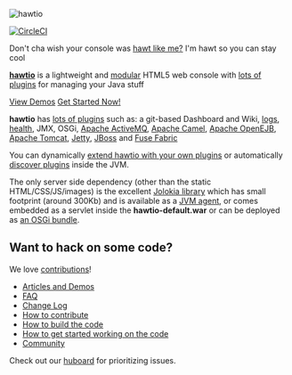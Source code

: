 ![hawtio][logo]

[![CircleCI](https://circleci.com/gh/hawtio/hawtio.svg?style=svg)](https://circleci.com/gh/hawtio/hawtio)

Don't cha wish your console was [hawt like me?](http://www.youtube.com/watch?v=YNSxNsr4wmA) I'm hawt so you can stay cool

**[hawtio](http://hawt.io)** is a lightweight and [modular](http://hawt.io/docs/plugins/) HTML5 web console with [lots of plugins](http://hawt.io/docs/plugins/) for managing your Java stuff

[View Demos](http://hawt.io/docs/articles/)
[Get Started Now!](http://hawt.io/docs/get-started/)

**hawtio** has [lots of plugins](http://hawt.io/docs/plugins/) such as: a git-based Dashboard and Wiki, [logs](http://hawt.io/plugins/logs/index.html), [health](http://hawt.io/plugins/health/index.html), JMX, OSGi, [Apache ActiveMQ](http://activemq.apache.org/), [Apache Camel](http://camel.apache.org/), [Apache OpenEJB](http://openejb.apache.org/), [Apache Tomcat](http://tomcat.apache.org/), [Jetty](http://www.eclipse.org/jetty/), [JBoss](http://www.jboss.org/jbossas) and [Fuse Fabric](http://fuse.fusesource.org/fabric/)

You can dynamically [extend hawtio with your own plugins](http://hawt.io/docs/plugins/) or automatically [discover plugins](http://hawt.io/docs/plugins/) inside the JVM.

The only server side dependency (other than the static HTML/CSS/JS/images) is the excellent [Jolokia library](http://jolokia.org) which has small footprint (around 300Kb) and is available as a [JVM agent](http://jolokia.org/agent/jvm.html), or comes embedded as a servlet inside the **hawtio-default.war** or can be deployed as [an OSGi bundle](http://jolokia.org/agent/osgi.html).


## Want to hack on some code?

We love [contributions](http://hawt.io/docs/contributing/)!

* [Articles and Demos](http://hawt.io/docs/articles/)
* [FAQ](http://hawt.io/docs/faq/)
* [Change Log](CHANGES.md)
* [How to contribute](http://hawt.io/docs/contributing/)
* [How to build the code](BUILDING.md)
* [How to get started working on the code](DEVELOPERS.md)
* [Community](http://hawt.io/community/)

Check out our [huboard](https://huboard.com/hawtio/hawtio#/) for prioritizing issues.

[logo]: http://hawt.io/images/hawtio_logo.svg "hawtio"
